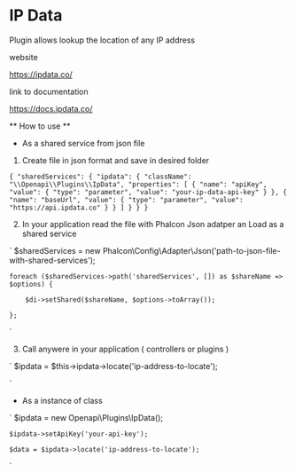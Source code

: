 # IP Data

Plugin allows lookup the location of any IP address

website

https://ipdata.co/

link to documentation

https://docs.ipdata.co/


** How to use **


*  As a shared service from json file
 
1. Create file in json format and save in desired folder

`
    {
        "sharedServices": {
            "ipdata": {
                "className": "\\Openapi\\Plugins\\IpData",
                "properties": [
                    {
                        "name": "apiKey",
                        "value": {
                            "type": "parameter",
                            "value": "your-ip-data-api-key"
                        }
                    },
                    {
                        "name": "baseUrl",
                        "value": {
                            "type": "parameter",
                            "value": "https://api.ipdata.co"
                        }
                    }
                ]
            }
        }
    }
`

2. In your application read the file with Phalcon Json adatper an Load as a shared service

`
    $sharedServices = new Phalcon\Config\Adapter\Json('path-to-json-file-with-shared-services');

    foreach ($sharedServices->path('sharedServices', []) as $shareName => $options) {
    
        $di->setShared($shareName, $options->toArray());
        
    };

`

3. Call anywere in your application ( controllers or plugins )

`
    $ipdata = $this->ipdata->locate('ip-address-to-locate');

`

*  As a instance of class


`
    $ipdata = new Openapi\Plugins\IpData();

    $ipdata->setApiKey('your-api-key');

    $data = $ipdata->locate('ip-address-to-locate');

`


















